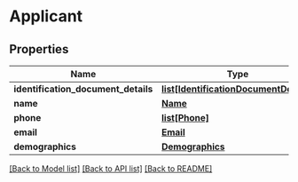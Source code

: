 # Applicant

## Properties
Name | Type | Description | Notes
------------ | ------------- | ------------- | -------------
**identification_document_details** | [**list[IdentificationDocumentDetails]**](IdentificationDocumentDetails.md) |  | [optional] 
**name** | [**Name**](Name.md) |  | [optional] 
**phone** | [**list[Phone]**](Phone.md) |  | [optional] 
**email** | [**Email**](Email.md) |  | [optional] 
**demographics** | [**Demographics**](Demographics.md) |  | [optional] 

[[Back to Model list]](../README.md#documentation-for-models) [[Back to API list]](../README.md#documentation-for-api-endpoints) [[Back to README]](../README.md)

